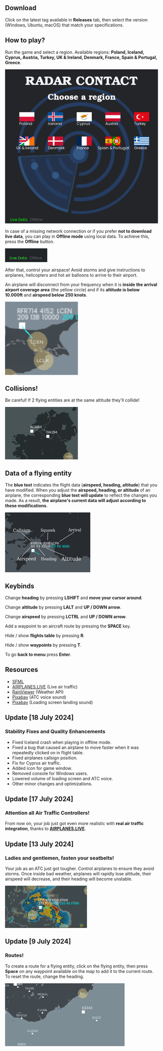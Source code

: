 ## Download

Click on the latest tag available in <b>Releases</b> tab, then select the version (Windows, Ubuntu, macOS) that match your specifications. 

## How to play?

Run the game and select a region. Available regions: <b>Poland, Iceland, Cyprus, Austria, Turkey, UK & Ireland, Denmark,
France, Spain & Portugal, Greece</b>.

![Alt Text](./preview/menu.png)

In case of a missing network connection or if you prefer <b>not to download live data</b>, you can play in <b>Offline mode</b> using 
local data. To achieve this, press the <b>Offline</b> button.

![Alt Text](./preview/live_data.gif)

After that, control your airspace! Avoid storms and give instructions to airplanes, helicopters and hot air balloons to arrive to their airport.

An airplane will disconnect from your frequency when it is <b>inside the arrival airport coverage area</b> (the yellow circle)
and if its <b>altitude is below 10.000ft</b> and <b>airspeed below 250 knots</b>.

![Alt Text](./preview/landing.gif)

## Collisions!
Be careful! If 2 flying entities are at the same altitude they'll collide!

![Alt Text](./preview/collision.gif)

## Data of a flying entity

The <b>blue text</b> indicates the flight data (<b>airspeed, heading, altitude</b>) that you have modified. When 
you adjust the <b>airspeed, heading, or altitude</b> of an airplane, the corresponding <b>blue text will update</b> to reflect the changes you made. 
As a result, <b>the airplane's current data will adjust according to these modifications</b>.

![Alt Text](./preview/data_meaning.png)

## Keybinds

Change <b>heading</b> by pressing <b>LSHIFT</b> and <b>move your cursor around</b>.

Change <b>altitude</b> by pressing <b>LALT</b> and <b>UP / DOWN arrow</b>.

Change <b>airspeed</b> by pressing <b>LCTRL</b> and <b>UP / DOWN arrow</b>.

Add a waypoint to an aircraft route by pressing the <b>SPACE</b> key.

Hide / show <b>flights table</b> by pressing <b>R</b>.

Hide / show <b>waypoints</b> by pressing <b>T</b>.

To go <b>back to menu</b> press <b>Enter</b>. 

## Resources

- [SFML](https://github.com/SFML/SFML/tree/2.6.1)
- [AIRPLANES.LIVE](https://airplanes.live/get-started/) (Live air traffic)
- [RainViewer](https://www.rainviewer.com/api.html) (Weather API)
- [Pixabay](https://pixabay.com/sound-effects/search/air-traffic-control/) (ATC voice sound)
- [Pixabay](https://pixabay.com/sound-effects/search/landing/) (Loading screen landing sound)

## Update [18 July 2024]

### Stability Fixes and Quality Enhancements

 <ul>
      <li>Fixed Iceland crash when playing in offline mode.</li>
      <li>Fixed a bug that caused an airplane to move faster when it was repeatedly clicked on in flight table.</li>
      <li>Fixed airplanes callsign position.</li>
      <li>Fix for Cyprus air traffic.</li>
      <li>Added icon for game window.</li>
      <li>Removed console for Windows users.</li>
      <li>Lowered volume of loading screen and ATC voice.</li>
      <li>Other minor changes and optimizations.</li>
  </ul>


## Update [17 July 2024]

### Attention all Air Traffic Controllers!

From now on, your job just got even more realistic with <b>real air traffic integration</b>,
thanks to <b>[AIRPLANES.LIVE](https://airplanes.live/get-started/)</b>.

## Update [13 July 2024]

### Ladies and gentlemen, fasten your seatbelts!

Your job as an ATC just got tougher. Control airplanes to ensure they avoid storms. 
Once inside bad weather, airplanes will rapidly lose altitude, their airspeed will decrease, and their heading will become unstable.

![Alt Text](./preview/turbulences.gif)

## Update [9 July 2024]

### Routes!
To create a route for a flying entity, click on the flying entity, then press <b>Space</b> on any waypoint 
available on the map to add it to the current route. To reset the route, change the heading.

![Alt Text](./preview/route.gif)

